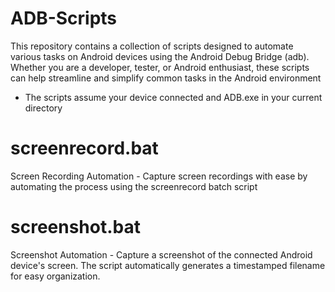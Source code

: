 # ADB-Scripts
This repository contains a collection of scripts designed to automate various tasks on Android devices using the Android Debug Bridge (adb). Whether you are a developer, tester, or Android enthusiast, these scripts can help streamline and simplify common tasks in the Android environment

* The scripts assume your device connected and ADB.exe in your current directory


# screenrecord.bat
Screen Recording Automation - Capture screen recordings with ease by automating the process using the screenrecord batch script

# screenshot.bat
Screenshot Automation - Capture a screenshot of the connected Android device's screen. The script automatically generates a timestamped filename for easy organization.
